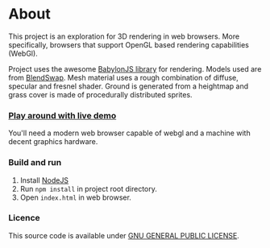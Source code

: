 # About
This project is an exploration for 3D rendering in web browsers.
More specifically, browsers that support OpenGL based rendering capabilities (WebGl).



Project uses the awesome [BabylonJS library](https://github.com/BabylonJS/Babylon.js) for rendering.
Models used are from [BlendSwap](http://www.blendswap.com/).
Mesh material uses a rough combination of diffuse, specular and fresnel shader.
Ground is generated from a heightmap and grass cover is made of procedurally distributed sprites.

### [Play around with live demo](http://codebysd.github.io/webgl_3d_exp/)
You'll need a modern web browser capable of webgl and a machine with decent graphics hardware.

### Build and run
1. Install [NodeJS](http://www.nodejs.org)
3. Run `npm install` in project root directory.
4. Open `index.html` in web browser.

### Licence
This source code is available under [GNU GENERAL PUBLIC LICENSE](https://github.com/codebysd/webgl_3d_exp/blob/gh-pages/LICENSE.txt).